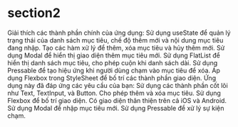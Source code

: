 # section2
Giải thích các thành phần chính của ứng dụng:
Sử dụng useState để quản lý trạng thái của danh sách mục tiêu, chế độ thêm mới và nội dung mục tiêu đang nhập.
Tạo các hàm xử lý để thêm, xóa mục tiêu và hủy thêm mới.
Sử dụng Modal để hiển thị giao diện thêm mục tiêu mới.
Sử dụng FlatList để hiển thị danh sách mục tiêu, cho phép cuộn khi danh sách dài.
Sử dụng Pressable để tạo hiệu ứng khi người dùng chạm vào mục tiêu để xóa.
Áp dụng Flexbox trong StyleSheet để bố trí các thành phần giao diện.
Ứng dụng này đã đáp ứng các yêu cầu của bạn:
Sử dụng các thành phần cốt lõi như Text, TextInput, và Button.
Cho phép thêm và xóa mục tiêu.
Sử dụng Flexbox để bố trí giao diện.
Có giao diện thân thiện trên cả iOS và Android.
Sử dụng Modal để nhập mục tiêu mới.
Sử dụng Pressable để xử lý sự kiện chạm.
